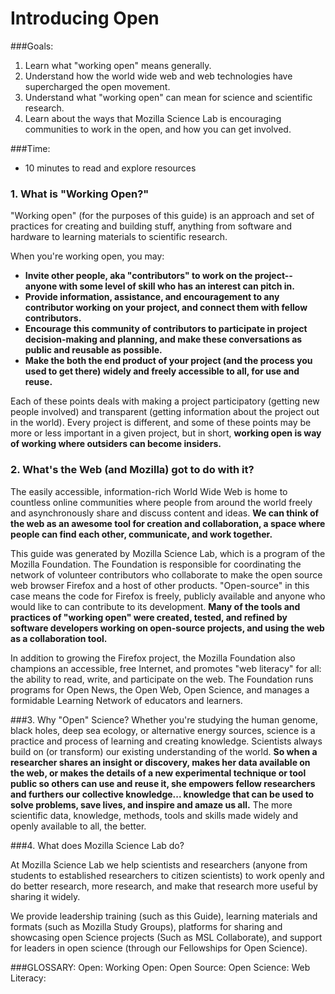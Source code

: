 # Introducing Open


###Goals: 

1. Learn what "working open" means generally.
2. Understand how the world wide web and web technologies have supercharged the open movement.
3. Understand what "working open" can mean for science and scientific research.
4. Learn about the ways that Mozilla Science Lab is encouraging communities to work in the open, and how you can get involved. 

###Time:
* 10 minutes to read and explore resources 

### 1. What is "Working Open?"

"Working open" (for the purposes of this guide) is an approach and set of practices for creating and building  stuff, anything from software and hardware to learning materials to scientific research. 

When you're working open, you may: 

* **Invite other people, aka "contributors" to work on the project-- anyone with some level of skill who has an interest can pitch in.**
* **Provide information, assistance, and encouragement to any contributor working on your project, and connect them with fellow contributors.**
* **Encourage this community of contributors to participate in project decision-making and planning, and make these conversations as public and reusable as possible.**
* **Make the both the end product of your project (and the process you used to get there) widely and freely accessible to all, for use and reuse.**

Each of these points deals with making a project participatory (getting new people involved) and transparent (getting information about the project out in the world). Every project is different, and some of these points may be more or less important in a given project, but in short, **working open is way of working where outsiders can become insiders.**


### 2. What's the Web (and Mozilla) got to do with it?
The easily accessible, information-rich World Wide Web is home to countless online communities where people from around the world freely and asynchronously share and discuss content and ideas. **We can think of the web as an awesome tool for creation and collaboration, a space where people can find each other, communicate, and work together.**

This guide was generated by Mozilla Science Lab, which is a program of the Mozilla Foundation. The Foundation is responsible for coordinating the network of volunteer contributors who collaborate to make the open source web browser Firefox and a host of other products. "Open-source" in this case means the code for Firefox is freely, publicly available and anyone who would like to can contribute to its development. **Many of the tools and practices of "working open" were created, tested, and refined by software developers working on open-source projects, and using the web as a collaboration tool.**

In addition to growing the Firefox project, the Mozilla Foundation also champions an accessible, free Internet, and promotes "web literacy" for all: the ability to read, write, and participate on the web. The Foundation runs programs for Open News, the Open Web, Open Science, and manages a formidable Learning Network of educators and learners.

###3. Why "Open" Science?
Whether you're studying the human genome, black holes, deep sea ecology, or alternative energy sources, science is a practice and process of learning and creating knowledge. Scientists always build on (or transform) our existing understanding of the world. **So when a researcher shares an insight or discovery, makes her data available on the web, or makes the details of a new experimental technique or tool public so others can use and reuse it, she empowers fellow researchers and furthers our collective knowledge... knowledge that can be used to solve problems, save lives, and inspire and amaze us all.** The more scientific data, knowledge, methods, tools and skills made widely and openly available to all, the better.  

###4. What does Mozilla Science Lab do?

At Mozilla Science Lab we help scientists and researchers (anyone from students to established researchers to citizen scientists) to work openly and do better research, more research, and make that research more useful by sharing it widely.  

We provide leadership training (such as this Guide), learning materials and formats (such as Mozilla Study Groups), platforms for sharing and showcasing open Science projects (Such as MSL Collaborate), and support for leaders in open science (through our Fellowships for Open Science). 


###GLOSSARY:
Open:
Working Open:
Open Source: 
Open Science:
Web Literacy: 

